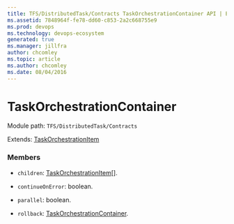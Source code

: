 ```yaml
---
title: TFS/DistributedTask/Contracts TaskOrchestrationContainer API | Extensions for Azure DevOps Services
ms.assetid: 7848964f-fe78-dd60-c853-2a2c668755e9
ms.prod: devops
ms.technology: devops-ecosystem
generated: true
ms.manager: jillfra
author: chcomley
ms.topic: article
ms.author: chcomley
ms.date: 08/04/2016
---
```


# TaskOrchestrationContainer

Module path: `TFS/DistributedTask/Contracts`

Extends: [TaskOrchestrationItem](../../../TFS/DistributedTask/Contracts/TaskOrchestrationItem.md)

### Members

* `children`: [TaskOrchestrationItem](../../../TFS/DistributedTask/Contracts/TaskOrchestrationItem.md)[]. 

* `continueOnError`: boolean. 

* `parallel`: boolean. 

* `rollback`: [TaskOrchestrationContainer](../../../TFS/DistributedTask/Contracts/TaskOrchestrationContainer.md). 

